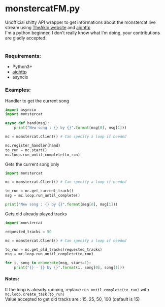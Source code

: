 # monstercatFM.py
Unofficial shitty API wrapper to get informations about the monstercat live stream using [TheAkio website](https://mctl.io/) and [aiohttp](https://github.com/aio-libs/aiohttp)<br>
I'm a python beginner, I don't really know what I'm doing, your contributions are gladly accepted.<br><br>
### Requirements: <br>
- Python3+<br>
- [aiohttp](https://github.com/aio-libs/aiohttp) <br>
- asyncio
### Examples: <br>
Handler to get the current song<br>
```py
import asyncio
import monstercat

async def hand(msg):
    print("New song : {} by {}".format(msg[0], msg[1]))  

mc = monstercat.Client() # Can specify a loop if needed

mc.register_handler(hand)
to_run = mc.start()
mc.loop.run_until_complete(to_run)
```
Gets the current song only<br>
```py
import monstercat

mc = monstercat.Client() # Can specify a loop if needed

to_run = mc.get_current_track()
msg = mc.loop.run_until_complete()

print("New song : {} by {}".format(msg[0], msg[1])) 
```
Gets old already played tracks <br>
```py
import monstercat

requested_tracks = 50

mc = monstercat.Client() # Can specify a loop if needed

to_run = mc.get_old_tracks(requested_tracks)
msg = mc.loop.run_until_complete(to_run)

for i, song in enumerate(msg, start=1):
    print("{} - {} by {}".format(i, song[0], song[1])) 
```
#### Notes:
If the loop is already running, replace ```run_until_complete(to_run)``` with <br>
```mc.loop.create_task(to_run)```<br>
Value accepted to get old tracks are : 15, 25, 50, 100 (default is 15)
